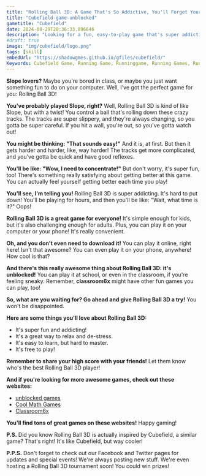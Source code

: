 ```yaml
---
title: "Rolling Ball 3D: A Game That's So Addictive, You'll Forget Your Homework 🤪"
title: "Cubefield-game-unblocked"
gametitle: "Cubefield"
date: 2024-08-29T20:36:33.896646
description: "Looking for a fun, easy-to-play game that's super addictive? Look no further than Rolling Ball 3D, a game inspired by Slope! Roll, bounce, and avoid obstacles - can you beat your high score?"
#draft: true
image: "img/cubefield/logo.png"
tags: [skill]
embedUrl: "https://shadowgmes.github.io/gfiles/cubefield/"
Keywords: Cubefield Game, Running Game, Runninggame, Running Games, RunningGames running game online running game with keyboard running game download free running game running game meaning, rolling ball 3d unblocked rolling ball 3d free rolling ball 3d online rolling ball game rolling ball 3d slope balance the rolling ball crazy roll 3d rolling ball unblocked rolling ball 3d cool math games
---
```


**Slope lovers?** Maybe you're bored in class, or maybe you just want something fun to do on your computer.  Well,  I've got the perfect game for you:  Rolling Ball 3D!

**You've probably played Slope, right?**  Well, Rolling Ball 3D is kind of like Slope, but with a twist! You control a ball that's rolling down these crazy tracks.  The tracks are super slippery, and they're always changing, so you gotta be super careful.  If you hit a wall, you're out, so  you've gotta watch out!  

**You might be thinking:  "That sounds easy!"**  And it is, at first.  But then it gets harder and harder,  like, way harder!  The tracks get more complicated, and you've gotta be quick and have good reflexes.  

**You'll be like: "Wow, I need to concentrate!"**  But don't worry,  it's super fun, too!  There's something really satisfying about getting better at this game.  You can actually feel yourself getting better each time you play! 

**You'll see, I'm telling you!** Rolling Ball 3D is super addicting.  It's hard to put down! You'll be playing for hours, and then you'll be like:  "Wait, what time is it?"  Oops!

**Rolling Ball 3D is a great game for everyone!**  It's simple enough for kids, but it's also challenging enough for adults.  Plus, you can play it on your computer or your phone!  It's really convenient.  

**Oh, and you don't even need to download it!**  You can play it online, right here!  Isn't that awesome?  You can even play it on your phone, anywhere!  How cool is that?  

**And there's this really awesome thing about Rolling Ball 3D:  it's unblocked!** You can play it at school, or even in the classroom, if you're feeling sneaky.  Remember, **classroom6x** might have other fun games you can play, too! 

**So, what are you waiting for?  Go ahead and give Rolling Ball 3D a try!**  You won't be disappointed. 

**Here are some things you'll love about Rolling Ball 3D:**

*  It's super fun and addicting! 
*  It's a great way to relax and de-stress.
*  It's easy to learn, but hard to master.
*  It's free to play!  

**Remember to share your high score with your friends!**  Let them know who's the best Rolling Ball 3D player!  

**And if you're looking for more awesome games, check out these websites:**

*  [unblocked games](https://unblockedgames.com/)
*  [Cool Math Games](https://www.coolmathgames.com/) 
*  [Classroom6x](https://classroom6x.com/)

**You'll find tons of great games on these websites!**  Happy gaming! 

**P.S.** Did you know Rolling Ball 3D is actually inspired by Cubefield, a similar game?  That's right!  It's like Cubefield, but way cooler! 

**P.P.S.** Don't forget to check out our Facebook and Twitter pages for updates and special events!  We're always posting new stuff.  We're even hosting a Rolling Ball 3D tournament soon!  You could win prizes!  
